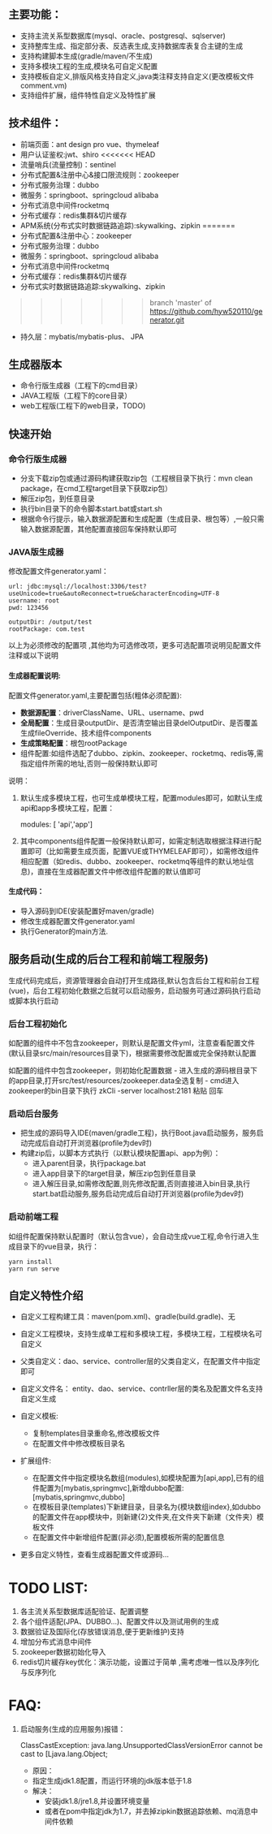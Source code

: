 ## 主要功能：

- 支持主流关系型数据库(mysql、oracle、postgresql、sqlserver)
- 支持整库生成、指定部分表、反选表生成,支持数据库表复合主键的生成
- 支持构建脚本生成(gradle/maven/不生成)
- 支持多模块工程的生成,模块名可自定义配置
- 支持模板自定义,排版风格支持自定义,java类注释支持自定义(更改模板文件comment.vm)
- 支持组件扩展，组件特性自定义及特性扩展

## 技术组件：


- 前端页面：ant design pro vue、thymeleaf
- 用户认证鉴权:jwt、shiro
<<<<<<< HEAD
- 流量哨兵(流量控制)：sentinel
- 分布式配置&注册中心&接口限流规则：zookeeper
- 分布式服务治理：dubbo
- 微服务：springboot、springcloud alibaba
- 分布式消息中间件rocketmq
- 分布式缓存：redis集群&切片缓存
- APM系统(分布式实时数据链路追踪):skywalking、zipkin
=======
- 分布式配置&注册中心：zookeeper
- 分布式服务治理：dubbo
- 微服务：springboot、springcloud alibaba
- 分布式消息中间件rocketmq
- 分布式缓存：redis集群&切片缓存
- 分布式实时数据链路追踪:skywalking、zipkin
>>>>>>> branch 'master' of https://github.com/hyw520110/generator.git
- 持久层：mybatis/mybatis-plus、 JPA

## 生成器版本
- 命令行版生成器（工程下的cmd目录）
- JAVA工程版（工程下的core目录）
- web工程版(工程下的web目录，TODO)

## 快速开始

### 命令行版生成器

- 分支下载zip包或通过源码构建获取zip包（工程根目录下执行：mvn clean package，在cmd工程target目录下获取zip包）
- 解压zip包，到任意目录
- 执行bin目录下的命令脚本start.bat或start.sh
- 根据命令行提示，输入数据源配置和生成配置（生成目录、根包等）,一般只需输入数据源配置，其他配置直接回车保持默认即可


### JAVA版生成器

修改配置文件generator.yaml：

			  
	url: jdbc:mysql://localhost:3306/test?useUnicode=true&autoReconnect=true&characterEncoding=UTF-8
	username: root
	pwd: 123456
    
	outputDir: /output/test
	rootPackage: com.test
以上为必须修改的配置项 ,其他均为可选修改项，更多可选配置项说明见配置文件注释或以下说明

#### 生成器配置说明:

配置文件generator.yaml,主要配置包括(粗体必须配置):

- **数据源配置**：driverClassName、URL、username、pwd
- **全局配置**：生成目录outputDir、是否清空输出目录delOutputDir、是否覆盖生成fileOverride、技术组件components
- **生成策略配置**：根包rootPackage
- 组件配置:如组件选配了dubbo、zipkin、zookeeper、rocketmq、redis等,需指定组件所需的地址,否则一般保持默认即可

说明：

1. 默认生成多模块工程，也可生成单模块工程，配置modules即可，如默认生成api和app多模块工程，配置：

	modules: [ 'api','app']
	
2. 其中components组件配置一般保持默认即可，如需定制选取根据注释进行配置即可（比如需要生成页面，配置VUE或THYMELEAF即可），如需修改组件相应配置（如redis、dubbo、zookeeper、rocketmq等组件的默认地址信息)，直接在生成器配置文件中修改组件配置的默认值即可


#### 生成代码：


- 导入源码到IDE(安装配置好maven/gradle)
- 修改生成器配置文件generator.yaml
- 执行Generator的main方法.



## 服务启动(生成的后台工程和前端工程服务)
	
生成代码完成后，资源管理器会自动打开生成路径,默认包含后台工程和前台工程(vue)，后台工程初始化数据之后就可以启动服务，启动服务可通过源码执行启动或脚本执行启动

### 后台工程初始化

如配置的组件中不包含zookeeper，则默认是配置文件yml，注意查看配置文件(默认目录src/main/resources目录下)，根据需要修改配置或完全保持默认配置

如配置的组件中包含zookeeper，则初始化配置数据
	- 进入生成的源码根目录下的app目录,打开src/test/resources/zookeeper.data全选复制
	- cmd进入zookeeper的bin目录下执行 zkCli -server localhost:2181 粘贴 回车

### 启动后台服务

- 把生成的源码导入IDE(maven/gradle工程)，执行Boot.java启动服务，服务启动完成后自动打开浏览器(profile为dev时)
- 构建zip后，以脚本方式执行（以默认模块配置api、app为例）：
	- 进入parent目录，执行package.bat
	- 进入app目录下的target目录，解压zip包到任意目录
	- 进入解压目录,如需修改配置,则先修改配置,否则直接进入bin目录,执行start.bat启动服务,服务启动完成后自动打开浏览器(profile为dev时)

### 启动前端工程
如组件配置保持默认配置时（默认包含vue），会自动生成vue工程,命令行进入生成目录下的vue目录，执行：

	yarn install 
	yarn run serve
 
## 自定义特性介绍
- 自定义工程构建工具：maven(pom.xml)、gradle(build.gradle)、无

- 自定义工程模块，支持生成单工程和多模块工程，多模块工程，工程模块名可自定义

- 父类自定义：dao、service、controller层的父类自定义，在配置文件中指定即可

- 自定义文件名： entity、dao、service、contrller层的类名及配置文件名支持自定义生成

- 自定义模板:

	- 复制templates目录重命名,修改模板文件
	- 在配置文件中修改模板目录名

- 扩展组件:

	- 在配置文件中指定模块名数组(modules),如模块配置为[api,app],已有的组件配置为[mybatis,springmvc],新增dubbo配置:[mybatis,springmvc,dubbo]
	- 在模板目录(templates)下新建目录，目录名为{模块数组index},如dubbo的配置文件在app模块中，则新建{2}文件夹,在文件夹下新建（文件夹）模板文件
	- 在配置文件中新增组件配置(非必须),配置模板所需的配置信息

- 更多自定义特性，查看生成器配置文件或源码...

	
	
# TODO LIST:

1. 各主流关系型数据库适配验证、配置调整
2. 各个组件适配(JPA、DUBBO...)、配置文件以及测试用例的生成
3. 数据验证及国际化(存放错误消息,便于更新维护)支持
4. 增加分布式消息中间件
5. zookeeper数据初始化导入
6. redis切片緩存key优化：演示功能，设置过于简单 ,需考虑唯一性以及序列化与反序列化

# FAQ:

1. 启动服务(生成的应用服务)报错：

	ClassCastException: java.lang.UnsupportedClassVersionError cannot be cast to [Ljava.lang.Object;
	- 原因：
	- 指定生成jdk1.8配置，而运行环境的jdk版本低于1.8
	- 解决：
		- 安装jdk1.8/jre1.8,并设置环境变量
		- 或者在pom中指定jdk为1.7，并去掉zipkin数据追踪依赖、mq消息中间件依赖